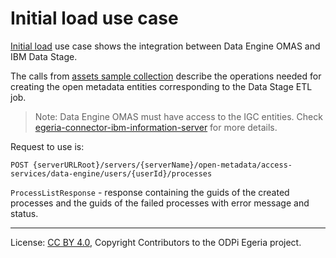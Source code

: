 <!-- SPDX-License-Identifier: CC-BY-4.0 -->
<!-- Copyright Contributors to the ODPi Egeria project. -->

# Initial load use case

[Initial load](../samples/initial-load/data-stage) use case shows the integration between 
Data Engine OMAS and IBM Data Stage.

The calls from [assets sample collection](../samples/collections/DataEngine-asset_endpoints.postman_collection.json)
describe the operations needed for creating the open metadata entities corresponding to the Data Stage ETL job.

>Note: Data Engine OMAS must have access to the IGC entities. 
Check [egeria-connector-ibm-information-server](https://github.com/odpi/egeria-connector-ibm-information-server#ibm-infosphere-information-server-connectors)
for more details.

Request to use is: 

```
POST {serverURLRoot}/servers/{serverName}/open-metadata/access-services/data-engine/users/{userId}/processes
```

`ProcessListResponse` - response containing the guids of the created processes 
and the guids of the failed processes with error message and status.


----
License: [CC BY 4.0](https://creativecommons.org/licenses/by/4.0/),
Copyright Contributors to the ODPi Egeria project.